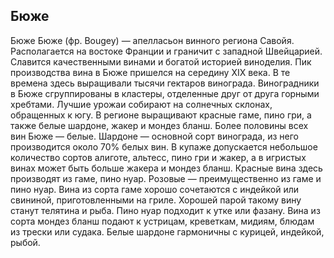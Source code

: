 ## Бюже 

Бюже
Бюже (фр. Bougey) — апелласьон винного региона Савойя. Располагается на востоке Франции и граничит с западной Швейцарией. Славится качественными винами и богатой историей виноделия.
Пик производства вина в Бюже пришелся на середину XIX века. В те времена здесь выращивали тысячи гектаров винограда. 
Виноградники в Бюже сгруппированы в кластеры, отделенные друг от друга горными хребтами. Лучшие урожаи собирают на солнечных склонах, обращенных к югу.
В регионе выращивают красные гаме, пино гри, а также белые шардоне, жакер и мондез бланш.
Более половины всех вин Бюже — белые. Шардоне — основной сорт винограда, из него производится около 70% белых вин. В купаже допускается небольшое количество сортов алиготе, альтесс, пино гри и жакер, а в игристых винах может быть больше жакера и мондез бланш. 
Красные вина здесь производят из гаме, пино нуар. Розовые — преимущественно из гаме и пино нуар.
Вина из сорта гаме хорошо сочетаются с индейкой или свининой, приготовленными на гриле. Хорошей парой такому вину станут телятина и рыба. 
Пино нуар подходит к утке или фазану. 
Вина из сорта мондез бланш подают к устрицам, креветкам, мидиям, блюдам из трески или судака. Белые шардоне гармоничны с курицей, индейкой, рыбой.

